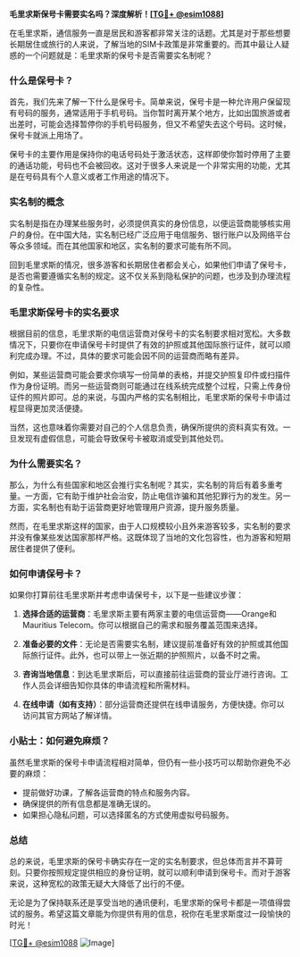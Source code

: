 **毛里求斯保号卡需要实名吗？深度解析！[[TG💪+ @esim1088](https://t.me/s/esim1088)]**

在毛里求斯，通信服务一直是居民和游客都非常关注的话题。尤其是对于那些想要长期居住或旅行的人来说，了解当地的SIM卡政策是非常重要的。而其中最让人疑惑的一个问题就是：毛里求斯的保号卡是否需要实名制呢？

### 什么是保号卡？

首先，我们先来了解一下什么是保号卡。简单来说，保号卡是一种允许用户保留现有号码的服务，通常适用于手机号码。当你暂时离开某个地方，比如出国旅游或者出差时，可能会选择暂停你的手机号码服务，但又不希望失去这个号码。这时候，保号卡就派上用场了。

保号卡的主要作用是保持你的电话号码处于激活状态，这样即使你暂时停用了主要的通话功能，号码也不会被回收。这对于很多人来说是一个非常实用的功能，尤其是在号码具有个人意义或者工作用途的情况下。

### 实名制的概念

实名制是指在办理某些服务时，必须提供真实的身份信息，以便运营商能够核实用户的身份。在中国大陆，实名制已经广泛应用于电信服务、银行账户以及网络平台等众多领域。而在其他国家和地区，实名制的要求可能有所不同。

回到毛里求斯的情况，很多游客和长期居住者都会关心，如果他们申请了保号卡，是否也需要遵循实名制的规定。这不仅关系到隐私保护的问题，也涉及到办理流程的复杂性。

### 毛里求斯保号卡的实名要求

根据目前的信息，毛里求斯的电信运营商对保号卡的实名制要求相对宽松。大多数情况下，只要你在申请保号卡时提供了有效的护照或其他国际旅行证件，就可以顺利完成办理。不过，具体的要求可能会因不同的运营商而略有差异。

例如，某些运营商可能会要求你填写一份简单的表格，并提交护照复印件或扫描件作为身份证明。而另一些运营商则可能通过在线系统完成整个过程，只需上传身份证件的照片即可。总的来说，与国内严格的实名制相比，毛里求斯的保号卡申请过程显得更加灵活便捷。

当然，这也意味着你需要对自己的个人信息负责，确保所提供的资料真实有效。一旦发现有虚假信息，可能会导致保号卡被取消或受到其他处罚。

### 为什么需要实名？

那么，为什么有些国家和地区会推行实名制呢？其实，实名制的背后有着多重考量。一方面，它有助于维护社会治安，防止电信诈骗和其他犯罪行为的发生。另一方面，实名制也有助于运营商更好地管理用户资源，提升服务质量。

然而，在毛里求斯这样的国家，由于人口规模较小且外来游客较多，实名制的要求并没有像某些发达国家那样严格。这既体现了当地的文化包容性，也为游客和短期居住者提供了便利。

### 如何申请保号卡？

如果你打算前往毛里求斯并考虑申请保号卡，以下是一些建议步骤：

1. **选择合适的运营商**：毛里求斯主要有两家主要的电信运营商——Orange和Mauritius Telecom。你可以根据自己的需求和服务覆盖范围来选择。

2. **准备必要的文件**：无论是否需要实名制，建议提前准备好有效的护照或其他国际旅行证件。此外，也可以带上一张近期的护照照片，以备不时之需。

3. **咨询当地信息**：到达毛里求斯后，可以直接前往运营商的营业厅进行咨询。工作人员会详细告知你具体的申请流程和所需材料。

4. **在线申请（如有支持）**：部分运营商还提供在线申请服务，方便快捷。你可以访问其官方网站了解详情。

### 小贴士：如何避免麻烦？

虽然毛里求斯的保号卡申请流程相对简单，但仍有一些小技巧可以帮助你避免不必要的麻烦：

- 提前做好功课，了解各运营商的特点和服务内容。
- 确保提供的所有信息都是准确无误的。
- 如果担心隐私问题，可以选择匿名的方式使用虚拟号码服务。

### 总结

总的来说，毛里求斯的保号卡确实存在一定的实名制要求，但总体而言并不算苛刻。只要你按照规定提供相应的身份证明，就可以顺利申请到保号卡。而对于游客来说，这种宽松的政策无疑大大降低了出行的不便。

无论是为了保持联系还是享受当地的通讯便利，毛里求斯的保号卡都是一项值得尝试的服务。希望这篇文章能为你提供有用的信息，祝你在毛里求斯度过一段愉快的时光！

[[TG💪+ @esim1088](https://t.me/s/esim1088) ![Image](https://i.postimg.cc/4NQfJmqS/Snipaste-2025-05-13-00-14-12.png)]